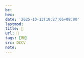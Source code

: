 ```yaml
---
bc:
hex:
date: '2025-10-13T10:27:06+08:00'
lastmod:
title: 􃯡
url: 􃯡
tags: [靾]
src: DCCV
note:
---
```

